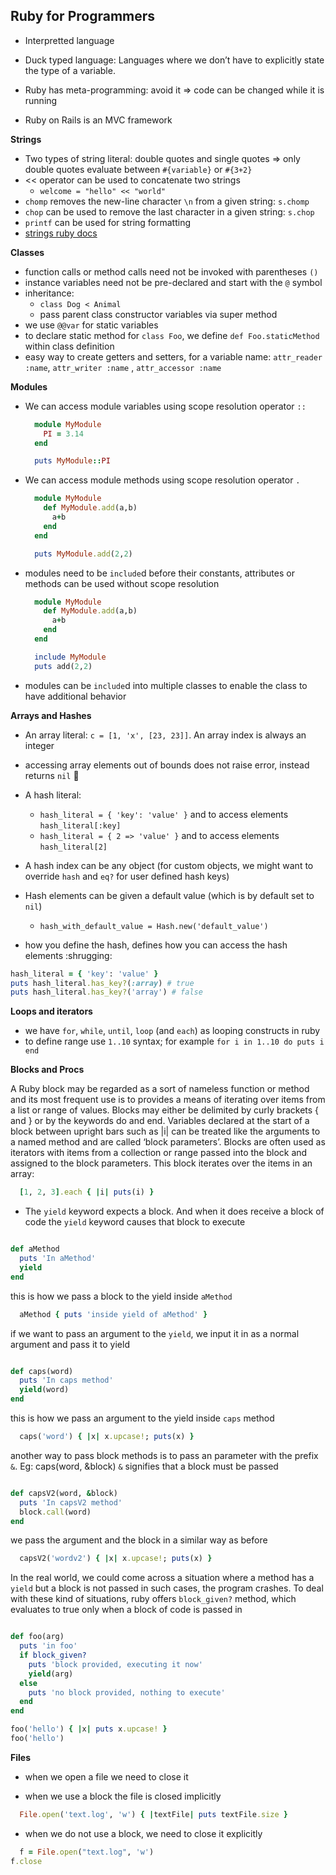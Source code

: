 ## Ruby for Programmers

- Interpretted language

- Duck typed language: Languages where we don’t have to explicitly state the type of a variable.

- Ruby has meta-programming: avoid it => code can be changed while it is running

- Ruby on Rails is an MVC framework

**Strings**

- Two types of string literal: double quotes and single quotes => only double quotes evaluate between `#{variable}`
  or `#{3+2}`
- << operator can be used to concatenate two strings
    - `welcome = "hello" << "world"`
- `chomp` removes the new-line character `\n` from a given string: `s.chomp`
- `chop` can be used to remove the last character in a given string: `s.chop`
- `printf` can be used for string formatting
- [strings ruby docs](https://ruby-doc.org/core-2.6/String.html)

**Classes**

- function calls or method calls need not be invoked with parentheses `()`
- instance variables need not be pre-declared and start with the `@` symbol
- inheritance:
    - `class Dog < Animal`
    - pass parent class constructor variables via super method
- we use `@@var` for static variables
- to declare static method for `class Foo`, we define `def Foo.staticMethod` within class definition
- easy way to create getters and setters, for a variable name: `attr_reader :name`, `attr_writer :name`
  , `attr_accessor :name`

**Modules**

- We can access module variables using scope resolution operator `::`
  ```ruby
    module MyModule
      PI = 3.14
    end
  
    puts MyModule::PI
  ```
- We can access module methods using scope resolution operator `.`
  ```ruby
    module MyModule
      def MyModule.add(a,b)
        a+b
      end
    end
  
    puts MyModule.add(2,2)
  ```
- modules need to be `include`d before their constants, attributes or methods can be used without scope resolution
  ```ruby
    module MyModule
      def MyModule.add(a,b)
        a+b
      end
    end
  
    include MyModule
    puts add(2,2)
  ```
- modules can be `include`d into multiple classes to enable the class to have additional behavior

**Arrays and Hashes**

- An array literal: `c = [1, 'x', [23, 23]]`. An array index is always an integer
- accessing array elements out of bounds does not raise error, instead returns `nil` :thinking:

- A hash literal:
    - `hash_literal = { 'key': 'value' }` and to access elements `hash_literal[:key]`
    - `hash_literal = { 2 => 'value' }` and to access elements `hash_literal[2]`
- A hash index can be any object (for custom objects, we might want to override `hash` and `eq?` for user defined hash
  keys)
- Hash elements can be given a default value (which is by default set to `nil`)
    - `hash_with_default_value = Hash.new('default_value')`

- how you define the hash, defines how you can access the hash elements :shrugging:

```ruby
hash_literal = { 'key': 'value' }
puts hash_literal.has_key?(:array) # true
puts hash_literal.has_key?('array') # false
```

**Loops and iterators**

- we have `for`, `while`, `until`, `loop` (and `each`) as looping constructs in ruby
- to define range use `1..10` syntax; for example `for i in 1..10 do puts i end`

**Blocks and Procs**

A Ruby block may be regarded as a sort of nameless function or method and its most frequent use is to provides a means
of iterating over items from a list or range of values. Blocks may either be delimited by curly brackets { and } or by
the keywords do and end. Variables declared at the start of a block between upright bars such as |i| can be treated like
the arguments to a named method and are called ‘block parameters’. Blocks are often used as iterators with items from a
collection or range passed into the block and assigned to the block parameters. This block iterates over the items in an
array:

```ruby
  [1, 2, 3].each { |i| puts(i) }
```

- The `yield` keyword expects a block. And when it does receive a block of code the `yield` keyword causes that block to
  execute

```ruby

def aMethod
  puts 'In aMethod'
  yield
end
```

this is how we pass a block to the yield inside `aMethod`

```ruby
  aMethod { puts 'inside yield of aMethod' }
```

if we want to pass an argument to the `yield`, we input it in as a normal argument and pass it to yield

```ruby

def caps(word)
  puts 'In caps method'
  yield(word)
end
```

this is how we pass an argument to the yield inside `caps` method

```ruby
  caps('word') { |x| x.upcase!; puts(x) }
```

another way to pass block methods is to pass an parameter with the prefix `&`. Eg: caps(word, &block)
`&` signifies that a block must be passed

```ruby

def capsV2(word, &block)
  puts 'In capsV2 method'
  block.call(word)
end
```

we pass the argument and the block in a similar way as before

```ruby
  capsV2('wordv2') { |x| x.upcase!; puts(x) }
```

In the real world, we could come across a situation where a method has a `yield` but a block is not passed in such
cases, the program crashes. To deal with these kind of situations, ruby offers
`block_given?` method, which evaluates to true only when a block of code is passed in

```ruby

def foo(arg)
  puts 'in foo'
  if block_given?
    puts 'block provided, executing it now'
    yield(arg)
  else
    puts 'no block provided, nothing to execute'
  end
end

foo('hello') { |x| puts x.upcase! }
foo('hello')
```

**Files**

- when we open a file we need to close it

- when we use a block the file is closed implicitly

```ruby
  File.open('text.log', 'w') { |textFile| puts textFile.size }
```

- when we do not use a block, we need to close it explicitly

```ruby
  f = File.open("text.log", 'w')
f.close
```
